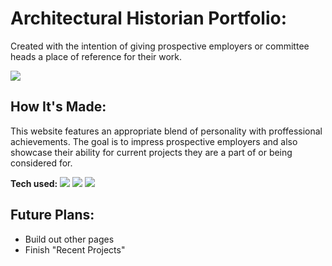 

# Architectural Historian Portfolio: <a target="_blank" href="" ></a> 
Created with the intention of giving prospective employers or committee heads a place of reference for their work.


<img src=https://user-images.githubusercontent.com/97787737/164890380-7d4ded61-abfa-4f27-bed0-87b835865e78.png>


## How It's Made:
This website features an appropriate blend of personality with proffessional achievements.  The goal is to impress prospective employers and also showcase their ability for current projects they are a part of or being considered for.

**Tech used:** 
    <img src="https://img.shields.io/static/v1?label=|&message=HTML5&color=23555f&style=plastic&logo=html5"/>
    <img src="https://img.shields.io/static/v1?label=|&message=CSS3&color=285f65&style=plastic&logo=css3"/>
    <img src="https://img.shields.io/static/v1?label=|&message=JAVASCRIPT&color=3c7f5d&style=plastic&logo=javascript"/>


## Future Plans:

- Build out other pages
- Finish "Recent Projects"
